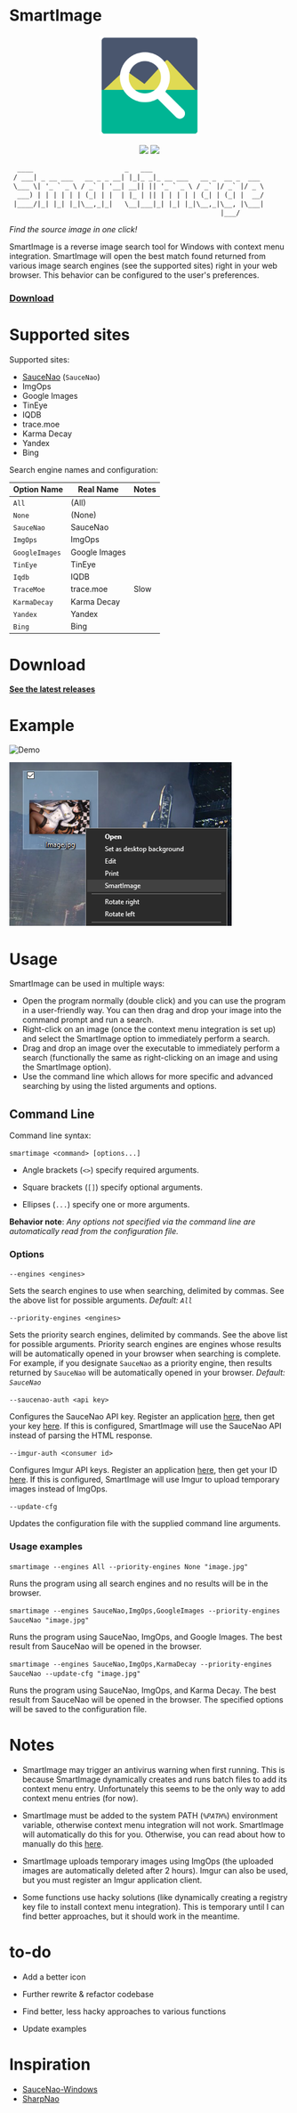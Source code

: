 # SmartImage

<p align="center">
    <img src="SmartImage/Icon.png" width="180" height="180">
</p>

<p align="center">
    <a href="https://GitHub.com/Decimation/SmartImage/releases/" alt="Releases">
        <img src="https://img.shields.io/github/release/Decimation/SmartImage.svg" /></a>
  <a href="https://GitHub.com/Decimation/SmartImage/releases/" alt="Total Downloads">
        <img src="https://img.shields.io/github/downloads/Decimation/SmartImage/total.svg" /></a>
</p>

```
  ____                       _   ___
 / ___| _ __ ___   __ _ _ __| |_|_ _|_ __ ___   __ _  __ _  ___
 \___ \| '_ ` _ \ / _` | '__| __|| || '_ ` _ \ / _` |/ _` |/ _ \
  ___) | | | | | | (_| | |  | |_ | || | | | | | (_| | (_| |  __/
 |____/|_| |_| |_|\__,_|_|   \__|___|_| |_| |_|\__,_|\__, |\___|
                                                     |___/
```

*Find the source image in one click!*

SmartImage is a reverse image search tool for Windows with context menu integration. SmartImage will open the best match found returned from various image search engines (see the supported sites) right in your web browser. This behavior can be configured to the user's preferences.


### [Download](https://github.com/Decimation/SmartImage/releases)


# Supported sites

Supported sites:

- [SauceNao](https://saucenao.com/) (`SauceNao`)
- ImgOps
- Google Images
- TinEye
- IQDB
- trace.moe
- Karma Decay
- Yandex
- Bing

Search engine names and configuration:

| Option Name     | Real Name       | Notes           |
| --------------- | --------------- | --------------- |
| `All`           | (All)           |                 |
| `None`          | (None)          |                 |
| `SauceNao`      | SauceNao        |                 |
| `ImgOps`        | ImgOps          |                 |
| `GoogleImages`  | Google Images   |                 |
| `TinEye`        | TinEye          |                 |
| `Iqdb`          | IQDB            |                 |
| `TraceMoe`      | trace.moe       | Slow            |
| `KarmaDecay`    | Karma Decay     |                 |
| `Yandex`        | Yandex          |                 |
| `Bing`          | Bing            |                 |


# Download

**[See the latest releases](https://github.com/Decimation/SmartImage/releases)**

# Example

![Demo](https://github.com/Decimation/SmartImage/raw/master/Demo.gif)

![Context menu image](https://github.com/Decimation/SmartImage/blob/master/Context%20menu%20integration.png)

# Usage

SmartImage can be used in multiple ways:

- Open the program normally (double click) and you can use the program in a user-friendly way. You can then drag and drop your image into the command prompt and run a search.
- Right-click on an image (once the context menu integration is set up) and select the SmartImage option to immediately perform a search.
- Drag and drop an image over the executable to immediately perform a search (functionally the same as right-clicking on an image and using the SmartImage option).
- Use the command line which allows for more specific and advanced searching by using the listed arguments and options.

## Command Line

Command line syntax:

`smartimage <command> [options...]`

- Angle brackets (`<>`) specify required arguments.

- Square brackets (`[]`) specify optional arguments. 

- Ellipses (`...`) specify one or more arguments.

**Behavior note**: *Any options not specified via the command line are automatically read from the configuration file.*

### Options

`--engines <engines>`

Sets the search engines to use when searching, delimited by commas. See the above list for possible arguments. 
*Default: `All`*

`--priority-engines <engines>`

Sets the priority search engines, delimited by commands. See the above list for possible arguments. Priority search engines are engines whose results will be automatically opened in your browser when searching is complete. For example, if you designate `SauceNao` as a priority engine, then results returned by
`SauceNao` will be automatically opened in your browser. *Default: `SauceNao`*

`--saucenao-auth <api key>`

Configures the SauceNao API key. Register an application [here](https://saucenao.com/user.php), then get your key [here](https://saucenao.com/user.php?page=search-api).
If this is configured, SmartImage will use the SauceNao API instead of parsing the HTML response.

`--imgur-auth <consumer id>`

Configures Imgur API keys. Register an application [here](https://api.imgur.com/oauth2/addclient), then get your ID [here](https://imgur.com/account/settings/apps). If this is configured, SmartImage will use Imgur to upload temporary images instead of ImgOps.

`--update-cfg`

Updates the configuration file with the supplied command line arguments.


### Usage examples

`smartimage --engines All --priority-engines None "image.jpg"`

Runs the program using all search engines and no results will be in the browser.

`smartimage --engines SauceNao,ImgOps,GoogleImages --priority-engines SauceNao "image.jpg"`

Runs the program using SauceNao, ImgOps, and Google Images. The best result from SauceNao will be opened in the browser.

`smartimage --engines SauceNao,ImgOps,KarmaDecay --priority-engines SauceNao --update-cfg "image.jpg"`

Runs the program using SauceNao, ImgOps, and Karma Decay. The best result from SauceNao will be opened in the browser.
The specified options will be saved to the configuration file.


# Notes

- SmartImage may trigger an antivirus warning when first running. This is because SmartImage dynamically creates and runs batch files to add its context menu entry. Unfortunately this seems to be the only way to add context menu entries (for now).

- SmartImage must be added to the system PATH (*`%PATH%`*) environment variable, otherwise context menu integration will not work. SmartImage will automatically do this for you. Otherwise, you can read about how to manually do this [here](https://superuser.com/questions/949560/how-do-i-set-system-environment-variables-in-windows-10).

- SmartImage uploads temporary images using ImgOps (the uploaded images are automatically deleted after 2 hours). Imgur can also be used, but you must register an Imgur application client.

- Some functions use hacky solutions (like dynamically creating a registry key file to install context menu integration). This is temporary until I can find better approaches, but it should work in the meantime.

# to-do

- Add a better icon

- Further rewrite & refactor codebase

- Find better, less hacky approaches to various functions

- Update examples

# Inspiration

- [SauceNao-Windows](https://github.com/RoxasShadow/SauceNao-Windows)
- [SharpNao](https://github.com/Lazrius/SharpNao)
